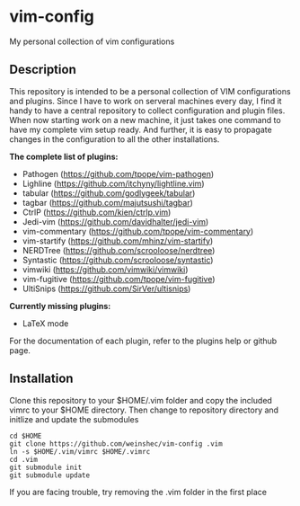 vim-config
==========

My personal collection of vim configurations


## Description

This repository is intended to be a personal collection of VIM configurations and plugins. Since I have to work on serveral machines every day, I find it handy to have a central repository to collect configuration and plugin files. When now starting work on a new machine, it just takes one command to have my complete vim setup ready. And further, it is easy to propagate changes in the configuration to all the other installations.


**The complete list of plugins:**
+ Pathogen (https://github.com/tpope/vim-pathogen)
+ Lighline (https://github.com/itchyny/lightline.vim)
+ tabular (https://github.com/godlygeek/tabular)
+ tagbar (https://github.com/majutsushi/tagbar)
+ CtrlP (https://github.com/kien/ctrlp.vim)
+ Jedi-vim (https://github.com/davidhalter/jedi-vim)
+ vim-commentary (https://github.com/tpope/vim-commentary)
+ vim-startify (https://github.com/mhinz/vim-startify)
+ NERDTree (https://github.com/scrooloose/nerdtree)
+ Syntastic (https://github.com/scrooloose/syntastic)
+ vimwiki (https://github.com/vimwiki/vimwiki)
+ vim-fugitive (https://github.com/tpope/vim-fugitive)
+ UltiSnips (https://github.com/SirVer/ultisnips)

**Currently missing plugins:**
+ LaTeX mode

For the documentation of each plugin, refer to the plugins help or github page.



## Installation

Clone this repository to your $HOME/.vim folder and copy the included vimrc to your $HOME directory.
Then change to repository directory and initlize and update the submodules

    cd $HOME
    git clone https://github.com/weinshec/vim-config .vim
    ln -s $HOME/.vim/vimrc $HOME/.vimrc
    cd .vim
    git submodule init
    git submodule update

If you are facing trouble, try removing the .vim folder in the first place



